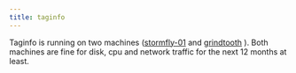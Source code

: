 ```yaml
---
title: taginfo
---
```


Taginfo is running on two machines ([stormfly-01](http://munin.openstreetmap.org/openstreetmap/stormfly-01.openstreetmap/index.html) and [grindtooth](http://munin.openstreetmap.org/openstreetmap/grindtooth.openstreetmap/index.html) ). Both machines are fine for disk, cpu and network traffic for the next 12 months at least.
